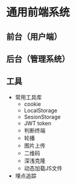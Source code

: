 # 通用前端系统

## 前台（用户端）

## 后台（管理系统）

## 工具

- 常用工具库
  - cookie
  - LocalStorage
  - SesionStorage
  - JWT token
  - 判断终端
  - 轮播
  - 图片上传
  - 二维码
  - 深浅克隆
  - 动态加载JS文件
- 埋点追踪
